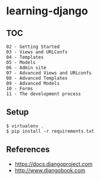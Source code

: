 learning-django
===============

TOC
---

    02 - Getting Started
    03 - Views and URLConfs
    04 - Templates
    05 - Models
    06 - Admin site
    07 - Advanced Views and URLconfs
    08 - Advanced Templates
    09 - Advanced Models
    10 - Forms
    11 - The development process

Setup
-----

    $ virtualenv .
    $ pip install -r requirements.txt

References
----------

- https://docs.djangoproject.com
- http://www.djangobook.com
